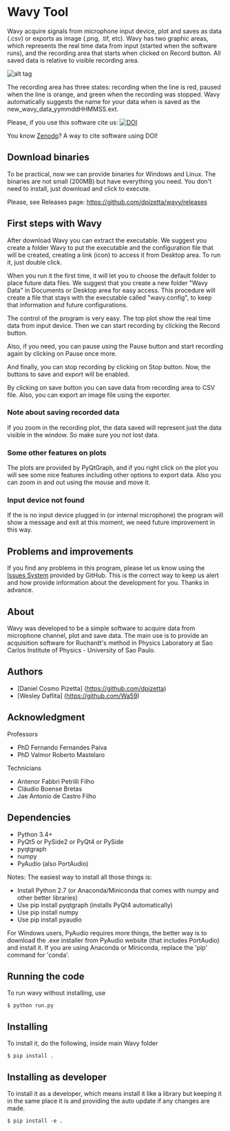 # Wavy Tool

Wavy acquire signals from microphone input device, plot and saves as data (.csv) or exports as image (.png, .tif, etc). Wavy has two graphic areas, which represents the real time data from input (started when the software runs), and the recording area that starts when clicked on Record button. All saved data is relative to visible recording area.

![alt tag](https://cloud.githubusercontent.com/assets/5084939/7890891/5014ffee-061f-11e5-84c9-b3c77f91f123.png)

The recording area has three states: recording when the line is red, paused when the line is orange, and green when the recording was stopped. Wavy automatically suggests the name for your data when is saved as the new_wavy_data_yymmddHHMMSS.ext.

Please, if you use this software cite us: [![DOI](https://zenodo.org/badge/31438894.svg)](https://zenodo.org/badge/latestdoi/31438894)

You know [Zenodo](https://zenodo.org/)? A way to cite software using DOI!

## Download binaries

To be practical, now we can provide binaries for Windows and Linux. The binaries are not small (200MB) but have everything you need. You don't need to install, just download and click to execute.

Please, see Releases page: https://github.com/dpizetta/wavy/releases

## First steps with Wavy

After download Wavy you can extract the executable. We suggest you create a folder Wavy to put the executable and the configuration file that will be created, creating a link (icon) to access it from Desktop area.  To run it, just double click.

When you run it the first time, it will let you to choose the default folder to place future data files. We suggest that you create a new folder "Wavy Data" in Documents or Desktop area for easy access. This procedure will create a file that stays with the executable called "wavy.config", to keep that information and future configurations.

The control of the program is very easy. The top plot show the real time data from input device. Then we can start recording by clicking the Record button.

Also, if you need, you can pause using the Pause button and start recording again by clicking on Pause once more.

And finally, you can stop recording by clicking on Stop button. Now, the buttons to save and export will be enabled.

By clicking on save button you can save data from recording area to CSV file. Also, you can export an image file using the exporter.

### Note about saving recorded data

If you zoom in the recording plot, the data saved will represent just the data visible in the window. So make sure you not lost data.

### Some other features on plots

The plots are provided by PyQtGraph, and if you right click on the plot you will see some nice features including other options to export data. Also you can zoom in and out using the mouse and move it.

### Input device not found

If the is no input device plugged in (or internal microphone) the program will show a message and exit at this moment, we need future improvement in this way.

## Problems and improvements

If you find any problems in this program, please let us know using the [Issues System](https://github.com/dpizetta/wavy/issues) provided by GitHub. This is the correct way to keep us alert and how provide information about the development for you. Thanks in advance.

## About

Wavy was developed to be a simple software to acquire data from microphone channel, plot and save data. The main use is to provide an acquisition software for Ruchardt's method in Physics Laboratory at Sao Carlos Institute of Physics - University of Sao Paulo.

## Authors

* [Daniel Cosmo Pizetta] (https://github.com/dpizetta)
* [Wesley Daflita] (https://github.com/Wa59)

## Acknowledgment

Professors

* PhD Fernando Fernandes Paiva
* PhD Valmor Roberto Mastelaro

Technicians

* Antenor Fabbri Petrilli Filho
* Cláudio Boense Bretas
* Jae Antonio de Castro Filho

## Dependencies

* Python 3.4+
* PyQt5 or PySide2 or PyQt4 or PySide
* pyqtgraph
* numpy
* PyAudio (also PortAudio)

Notes: The easiest way to install all those things is: 
* Install Python 2.7 (or Anaconda/Miniconda that comes with numpy and other better libraries)
* Use pip install pyqtgraph (installs PyQt4 automatically)
* Use pip install numpy
* Use pip install pyaudio

For Windows users, PyAudio requires more things, the better way is to download the .exe installer from PyAudio website (that includes PortAudio) and install it. If you are using Anaconda or Miniconda, replace the 'pip' command for 'conda'.

## Running the code

To run wavy without installing, use

`$ python run.py`

## Installing

To install it, do the following, inside main Wavy folder

`$ pip install .`

## Installing as developer

To install it as a developer, which means install it like a library but keeping it in the same place it is and providing the auto update if any changes are made.

`$ pip install -e .`
